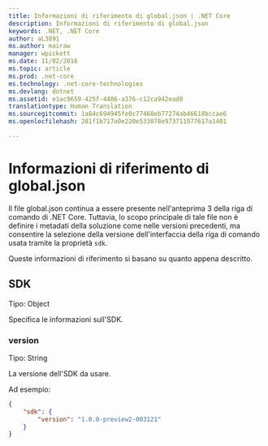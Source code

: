 ```yaml
---
title: Informazioni di riferimento di global.json | .NET Core
description: Informazioni di riferimento di global.json
keywords: .NET, .NET Core
author: aL3891
ms.author: mairaw
manager: wpickett
ms.date: 11/02/2016
ms.topic: article
ms.prod: .net-core
ms.technology: .net-core-technologies
ms.devlang: dotnet
ms.assetid: e1ac9659-425f-4486-a376-c12ca942ead8
translationtype: Human Translation
ms.sourcegitcommit: 1a84c694945fe0c77468eb77274ab46618bccae6
ms.openlocfilehash: 281f1b717a0e220e533078e973711977617a1401

---
```


# <a name="globaljson-reference"></a>Informazioni di riferimento di global.json

Il file global.json continua a essere presente nell'anteprima 3 della riga di comando di .NET Core. Tuttavia, lo scopo principale di tale file non è definire i metadati della soluzione come nelle versioni precedenti, ma consentire la selezione della versione dell'interfaccia della riga di comando usata tramite la proprietà `sdk`. 

Queste informazioni di riferimento si basano su quanto appena descritto. 

## <a name="sdk"></a>SDK
Tipo: Object

Specifica le informazioni sull'SDK.

### <a name="version"></a>version
Tipo: String

La versione dell'SDK da usare.

Ad esempio:

```json
{
    "sdk": {
        "version": "1.0.0-preview2-003121"
    }
}
```



<!--HONumber=Nov16_HO3-->


